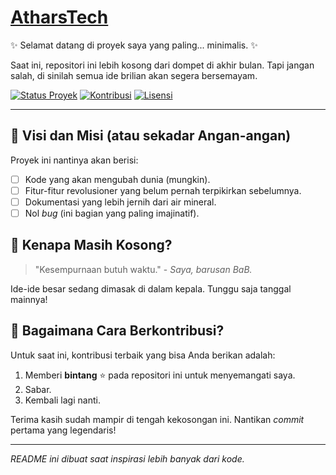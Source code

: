 # [AtharsTech](https://athars.tech/)

✨ Selamat datang di proyek saya yang paling... minimalis. ✨

Saat ini, repositori ini lebih kosong dari dompet di akhir bulan. Tapi jangan salah, di sinilah semua ide brilian akan segera bersemayam.

[![Status Proyek](https://img.shields.io/badge/status-jomblo-red)](https://github.com/athar5443/AtharsTech)
[![Kontribusi](https://img.shields.io/badge/kontribusi-tidur-lightgrey)](https://github.com/athar5443/AtharsTech/issues)
[![Lisensi](https://img.shields.io/badge/lisensi-entah😂-blue)](https://choosealicense.com/)

---

## 🎯 Visi dan Misi (atau sekadar Angan-angan)

Proyek ini nantinya akan berisi:
- [ ] Kode yang akan mengubah dunia (mungkin).
- [ ] Fitur-fitur revolusioner yang belum pernah terpikirkan sebelumnya.
- [ ] Dokumentasi yang lebih jernih dari air mineral.
- [ ] Nol *bug* (ini bagian yang paling imajinatif).

## 🤔 Kenapa Masih Kosong?

> "Kesempurnaan butuh waktu." - *Saya, barusan BaB.*

Ide-ide besar sedang dimasak di dalam kepala. Tunggu saja tanggal mainnya!

## 🚀 Bagaimana Cara Berkontribusi?

Untuk saat ini, kontribusi terbaik yang bisa Anda berikan adalah:
1.  Memberi **bintang** ⭐ pada repositori ini untuk menyemangati saya.
2.  Sabar.
3.  Kembali lagi nanti.

Terima kasih sudah mampir di tengah kekosongan ini. Nantikan *commit* pertama yang legendaris!

---
*README ini dibuat saat inspirasi lebih banyak dari kode.*
